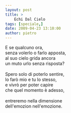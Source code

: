 ```yaml
---
layout: post
title: >
    Echi Dal Cielo
tags: [speciale,]
date: 2009-04-23 13:10:00
author: pietro
---
```

E se qualcuno ora,<br/>senza volerlo o farlo apposta,<br/>al suo cielo grida ancora<br/>un muto urlo senza risposta?<br/><br/>Spero solo di poterlo sentire,<br/>lo farò mio e tu lo stesso,<br/>e vivrò per poter capire<br/>che quel momento è adesso,<br/><br/>entreremo nella dimensione<br/>dell'emozion nell'emozione.
